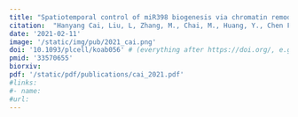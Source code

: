 ```yaml
---
title: "Spatiotemporal control of miR398 biogenesis via chromatin remodeling and kinase signaling ensures proper ovule development"
citation:  "Hanyang Cai, Liu, L, Zhang, M., Chai, M., Huang, Y., Chen F., Yan M., Su Z, Henderson, I., Palanivelu, R., Chen X., and Qin Y. *The Plant Cell*. 2021."
date: '2021-02-11'
image: '/static/img/pub/2021_cai.png'
doi: '10.1093/plcell/koab056' # (everything after https://doi.org/, e.g. "https://doi.org/10.1111/tpj.15166" would be "10.1111/tpj.15166"
pmid: '33570655'
biorxiv:
pdf: '/static/pdf/publications/cai_2021.pdf'
#links:
#- name: 
#url:
---
```

